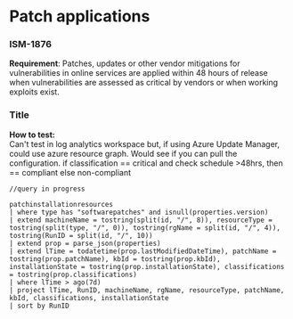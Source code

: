 # Patch applications
### ISM-1876

**Requirement**: Patches, updates or other vendor mitigations for vulnerabilities in online services are applied within 48 hours of release when vulnerabilities are assessed as critical by vendors or when working exploits exist.

### Title
**How to test:**  
Can't test in log analytics workspace 
but, if using Azure Update Manager, could use azure resource graph.
Would see if you can pull the configuration.
if classification == critical and check schedule >48hrs, then == compliant 
else non-compliant


```
//query in progress

patchinstallationresources
| where type has "softwarepatches" and isnull(properties.version)
| extend machineName = tostring(split(id, "/", 8)), resourceType = tostring(split(type, "/", 0)), tostring(rgName = split(id, "/", 4)), tostring(RunID = split(id, "/", 10))
| extend prop = parse_json(properties)
| extend lTime = todatetime(prop.lastModifiedDateTime), patchName = tostring(prop.patchName), kbId = tostring(prop.kbId), installationState = tostring(prop.installationState), classifications = tostring(prop.classifications)
| where lTime > ago(7d)
| project lTime, RunID, machineName, rgName, resourceType, patchName, kbId, classifications, installationState
| sort by RunID

```

